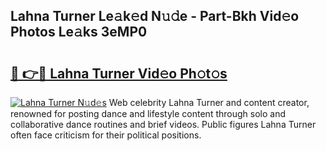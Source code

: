 ## Lahna Turner Le𝚊k𝚎d N𝚞𝚍e - Part-Bkh Vid𝚎o Photos Le𝚊ks 3eMP0

# <h2><a href="http://fbdqgqf.evod.top/?m=Lahna+Turner">🔗 👉🔴 Lahna Turner Vid𝚎o Ph𝚘t𝚘s</a></h2>

[![Lahna Turner N𝚞d𝚎s](https://i.imgur.com/8V9OHl7.gif)](http://fbdqgqf.evod.top/?m=Lahna+Turner)
Web celebrity Lahna Turner and content creator, renowned for posting dance and lifestyle content through solo and collaborative dance routines and brief videos. Public figures Lahna Turner often face criticism for their political positions. 
